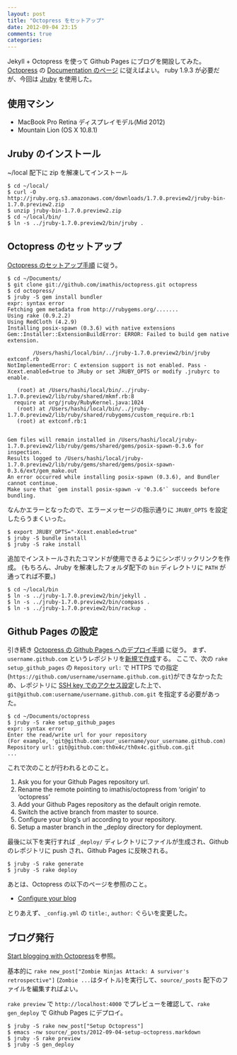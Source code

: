 ```yaml
---
layout: post
title: "Octopress をセットアップ"
date: 2012-09-04 23:15
comments: true
categories: 
---
```

Jekyll + Octopress を使って Github Pages にブログを開設してみた。
[Octopress](http://octopress.org) の [Documentation のページ](http://octopress.org/docs/) に従えばよい。
ruby 1.9.3 が必要だが、今回は [Jruby](http://jruby.org) を使用した。

## 使用マシン

* MacBook Pro Retina ディスプレイモデル(Mid 2012)
* Mountain Lion (OS X 10.8.1)

## Jruby のインストール

~/local 配下に zip を解凍してインストール

    $ cd ~/local/
    $ curl -O http://jruby.org.s3.amazonaws.com/downloads/1.7.0.preview2/jruby-bin-1.7.0.preview2.zip
    $ unzip jruby-bin-1.7.0.preview2.zip
    $ cd ~/local/bin/
    $ ln -s ../jruby-1.7.0.preview2/bin/jruby .

## Octopress のセットアップ

[Octopress のセットアップ手順](http://octopress.org/docs/setup/) に従う。

    $ cd ~/Documents/
    $ git clone git://github.com/imathis/octopress.git octopress
    $ cd octopress/
    $ jruby -S gem install bundler
    expr: syntax error
    Fetching gem metadata from http://rubygems.org/.......
    Using rake (0.9.2.2)
    Using RedCloth (4.2.9)
    Installing posix-spawn (0.3.6) with native extensions
    Gem::Installer::ExtensionBuildError: ERROR: Failed to build gem native extension.

            /Users/hashi/local/bin/../jruby-1.7.0.preview2/bin/jruby extconf.rb
    NotImplementedError: C extension support is not enabled. Pass -Xcext.enabled=true to JRuby or set JRUBY_OPTS or modify .jrubyrc to enable.

       (root) at /Users/hashi/local/bin/../jruby-1.7.0.preview2/lib/ruby/shared/mkmf.rb:8
      require at org/jruby/RubyKernel.java:1024
       (root) at /Users/hashi/local/bin/../jruby-1.7.0.preview2/lib/ruby/shared/rubygems/custom_require.rb:1
       (root) at extconf.rb:1


    Gem files will remain installed in /Users/hashi/local/jruby-1.7.0.preview2/lib/ruby/gems/shared/gems/posix-spawn-0.3.6 for inspection.
    Results logged to /Users/hashi/local/jruby-1.7.0.preview2/lib/ruby/gems/shared/gems/posix-spawn-0.3.6/ext/gem_make.out
    An error occurred while installing posix-spawn (0.3.6), and Bundler cannot continue.
    Make sure that `gem install posix-spawn -v '0.3.6'` succeeds before bundling.

なんかエラーとなったので、エラーメッセージの指示通りに `JRUBY_OPTS` を設定したらうまくいった。

    $ export JRUBY_OPTS="-Xcext.enabled=true"
    $ jruby -S bundle install
    $ jruby -S rake install

追加でインストールされたコマンドが使用できるようにシンボリックリンクを作成。
(もちろん、Jruby を解凍したフォルダ配下の `bin` ディレクトリに `PATH` が通ってれば不要。)

    $ cd ~/local/bin
    $ ln -s ../jruby-1.7.0.preview2/bin/jekyll .
    $ ln -s ../jruby-1.7.0.preview2/bin/compass .
    $ ln -s ../jruby-1.7.0.preview2/bin/rackup .

## Github Pages の設定

引き続き [Octopress の Github Pages へのデプロイ手順](http://octopress.org/docs/deploying/github/) に従う。
まず、`username.github.com` というレポジトリを[新規で作成](https://github.com/repositories/new)する。
ここで、次の `rake setup_github_pages` の `Repository url:` で HTTPS での指定(`https://github.com/username/username.github.com.git`)ができなかったため、レポジトリに [SSH key でのアクセス設定](https://help.github.com/articles/generating-ssh-keys)した上で、`git@github.com:username/username.github.com.git` を指定する必要があった。

    $ cd ~/Documents/octopress
    $ jruby -S rake setup_github_pages
    expr: syntax error
    Enter the read/write url for your repository
    (For example, 'git@github.com:your_username/your_username.github.com)
    Repository url: git@github.com:th0x4c/th0x4c.github.com.git
    ...

これで次のことが行われるとのこと。

1. Ask you for your Github Pages repository url.
2. Rename the remote pointing to imathis/octopress from ‘origin’ to ‘octopress’
3. Add your Github Pages repository as the default origin remote.
4. Switch the active branch from master to source.
5. Configure your blog’s url according to your repository.
6. Setup a master branch in the _deploy directory for deployment.

最後に以下を実行すれば `_deploy/` ディレクトリにファイルが生成され、Github のレポジトリに push され、Github Pages に反映される。

    $ jruby -S rake generate
    $ jruby -S rake deploy

あとは、Octopress の以下のページを参照のこと。

* [Configure your blog](http://octopress.org/docs/configuring/)

とりあえず、`_config.yml` の `title:`, `author:` ぐらいを変更した。

## ブログ発行

[Start blogging with Octopress](http://octopress.org/docs/blogging/)を参照。

基本的に `rake new_post["Zombie Ninjas Attack: A survivor's retrospective"]` (`Zombie ...`はタイトル)を実行して、`source/_posts` 配下のファイルを編集すればよい。

`rake preview` で `http://localhost:4000` でプレビューを確認して、`rake gen_deploy` で Github Pages にデプロイ。

    $ jruby -S rake new_post["Setup Octopress"]
    $ emacs -nw source/_posts/2012-09-04-setup-octopress.markdown
    $ jruby -S rake preview
    $ jruby -S gen_deploy
